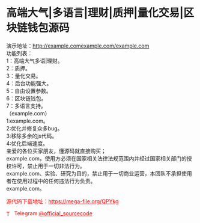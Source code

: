 # 高端大气|多语言|理财|质押|量化交易|区块链钱包源码

演示地址：http://example.comexample.com/example.com<br>功能列表：<br>1：高端大气多语|理财。<br>2：质押。<br>3：量化交易。<br>4：后台功能强大。<br>5：自由设置参数。<br>6：区块链钱包。<br>7：多语言支持。<br>（example.com）<br>1:example.com。<br>2:优化并修复众多bug。<br>3:移除多余的js代码。<br>4:优化后端速度。<br>亲爱的各位买家朋友，懂源码就直接购买；<br>example.com，使用方必须在国家相关法律法规范围内并经过国家相关部门的授权许可，禁止用于一切非法行为。<br>example.com、实验、研究为目的，禁止用于一切商业运营，本团队不承担使用者在使用过程中的任何违法行为负责。<br>example.com。<br>


<p style="color: red;">源代码下载地址：<a href="https://mega-file.org/QPYkg" style="color: red;">https://mega-file.org/QPYkg</a></p><p style="color: red;"><img src="https://cdn-icons-png.flaticon.com/512/2111/2111646.png" alt="Telegram Icon" style="width: 16px; vertical-align: middle; margin-right: 5px;">Telegram:<a href="https://t.me/official_sourcecode" style="color: red;">@official_sourcecode</a></p>